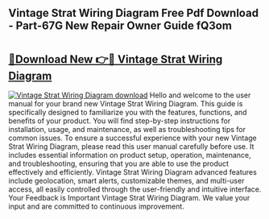 ## Vintage Strat Wiring Diagram Free Pdf Download - Part-67G New Repair Owner Guide fQ3om

# <h2><a href="http://dfkmfuf.blite.top/?on=Vintage+Strat+Wiring+Diagram">🔗Download New 👉🔴 Vintage Strat Wiring Diagram</a></h2>

[![Vintage Strat Wiring Diagram download](https://i.imgur.com/lujVjoI.png)](http://dfkmfuf.blite.top/?on=Vintage+Strat+Wiring+Diagram)
Hello and welcome to the user manual for your brand new Vintage Strat Wiring Diagram. This guide is specifically designed to familiarize you with the features, functions, and benefits of your product. You will find step-by-step instructions for installation, usage, and maintenance, as well as troubleshooting tips for common issues. To ensure a successful experience with your new Vintage Strat Wiring Diagram, please read this user manual carefully before use. It includes essential information on product setup, operation, maintenance, and troubleshooting, ensuring that you are able to use the product effectively and efficiently. Vintage Strat Wiring Diagram advanced features include geolocation, smart alerts, customizable themes, and multi-user access, all easily controlled through the user-friendly and intuitive interface. Your Feedback is Important Vintage Strat Wiring Diagram. We value your input and are committed to continuous improvement.

